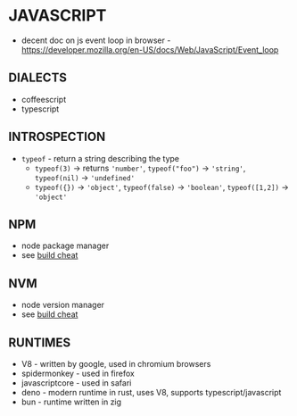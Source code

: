 # JAVASCRIPT
- decent doc on js event loop in browser - https://developer.mozilla.org/en-US/docs/Web/JavaScript/Event_loop

## DIALECTS
- coffeescript
- typescript

## INTROSPECTION
- `typeof` - return a string describing the type
    - `typeof(3)` -> returns `'number'`, `typeof("foo")` -> `'string'`, `typeof(nil)` -> `'undefined'`
    - `typeof({})` -> `'object'`, `typeof(false)` -> `'boolean'`, `typeof([1,2])` -> `'object'`

## NPM
- node package manager
- see [build cheat](build_dependency_tools_cheatsheet.md)

## NVM
- node version manager
- see [build cheat](build_dependency_tools_cheatsheet.md)

## RUNTIMES
- V8 - written by google, used in chromium browsers
- spidermonkey - used in firefox
- javascriptcore - used in safari
- deno - modern runtime in rust, uses V8, supports typescript/javascript
- bun - runtime written in zig
